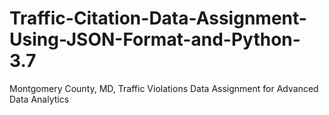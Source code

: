 # Traffic-Citation-Data-Assignment-Using-JSON-Format-and-Python-3.7
Montgomery County, MD, Traffic Violations Data Assignment for Advanced Data Analytics
